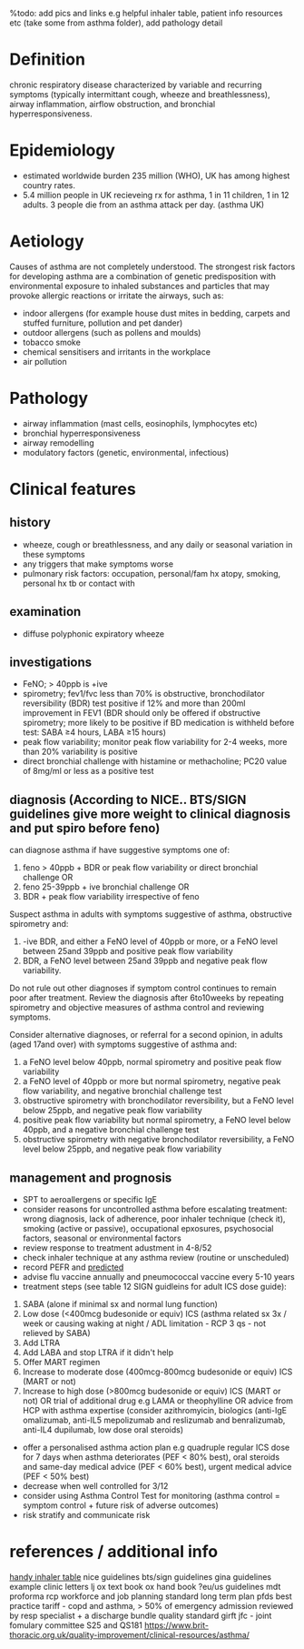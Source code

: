 %todo: add pics and links e.g helpful inhaler table, patient info resources etc (take  some from asthma folder), add pathology detail

# Definition

chronic respiratory disease characterized by variable and recurring symptoms (typically intermittant cough, wheeze and breathlessness), airway inflammation, airflow obstruction, and bronchial hyperresponsiveness.

# Epidemiology

- estimated worldwide burden 235 million (WHO), UK has among highest country rates.
- 5.4 million people in UK recieveing rx for asthma, 1 in 11 children, 1 in 12 adults. 3 people die from an asthma attack per day. (asthma UK)

# Aetiology

Causes of asthma are not completely understood. The strongest risk factors for developing asthma are a combination of genetic predisposition with environmental exposure to inhaled substances and particles that may provoke allergic reactions or irritate the airways, such as:

- indoor allergens (for example house dust mites in bedding, carpets and stuffed furniture, pollution and pet dander)
- outdoor allergens (such as pollens and moulds)
- tobacco smoke
- chemical sensitisers and irritants in the workplace
- air pollution

# Pathology

- airway inflammation (mast cells, eosinophils, lymphocytes etc)
- bronchial hyperresponsiveness
- airway remodelling
- modulatory factors (genetic, environmental, infectious)

# Clinical features

## history

- wheeze, cough or breathlessness, and any daily or seasonal variation in these symptoms 
- any triggers that make symptoms worse 
- pulmonary risk factors: occupation, personal/fam hx atopy, smoking, personal hx tb or contact with

## examination

- diffuse polyphonic expiratory wheeze

## investigations

- FeNO; > 40ppb is +ive
- spirometry; fev1/fvc less than 70% is obstructive, bronchodilator reversibility (BDR) test positive if 12% and more than 200ml improvement in FEV1 (BDR should only be offered if obstructive spirometry; more likely to be positive if BD
medication is withheld before test: SABA ≥4 hours, LABA ≥15 hours)
- peak flow variability; monitor peak flow variability for 2-4 weeks, more than 20% variability is positive
- direct bronchial challenge with histamine or methacholine; PC20 value of 8mg/ml or less as a positive test

## diagnosis (According to NICE.. BTS/SIGN guidelines give more weight to clinical diagnosis and put spiro before feno)

can diagnose asthma if have suggestive symptoms one of:
1. feno > 40ppb + BDR or peak flow variability or direct bronchial challenge OR
2. feno 25-39ppb + ive bronchial challenge OR
3. BDR + peak flow variability irrespective of feno

Suspect asthma in adults with symptoms suggestive of asthma, obstructive spirometry and: 
1. -ive BDR, and either a FeNO level of 40ppb or more, or a FeNO level between 25and 39ppb and positive peak flow variability
2. BDR, a FeNO level between 25and 39ppb and negative peak flow variability. 

Do not rule out other diagnoses if symptom control continues to remain poor after treatment. Review the diagnosis after 6to10weeks by repeating spirometry and objective measures of asthma control and reviewing symptoms. 

Consider alternative diagnoses, or referral for a second opinion, in adults (aged 17and over) with symptoms suggestive of asthma and: 
1. a FeNO level below 40ppb, normal spirometry and positive peak flow variability
2. a FeNO level of 40ppb or more but normal spirometry, negative peak flow variability, and negative bronchial challenge test
3. obstructive spirometry with bronchodilator reversibility, but a FeNO level below 25ppb, and negative peak flow variability
4. positive peak flow variability but normal spirometry, a FeNO level below 40ppb, and a negative bronchial challenge test
5. obstructive spirometry with negative bronchodilator reversibility, a FeNO level below 25ppb, and negative peak flow variability 

## management and prognosis

- SPT to aeroallergens or specific IgE 
- consider reasons for uncontrolled asthma before escalating treatment: wrong diagnosis, lack of adherence, poor inhaler technique (check it), smoking (active or passive), occupational epxosures, psychosocial factors, seasonal or environmental factors
- review response to treatment adustment in 4-8/52
- check inhaler technique at any asthma review (routine or unscheduled)
- record PEFR and [predicted](https://www.mdcalc.com/estimated-expected-peak-expiratory-flow-peak-flow)
- advise flu vaccine annually and pneumococcal vaccine every 5-10 years
- treatment steps (see table 12 SIGN guidleins for adult ICS dose guide): 
1. SABA (alone if minimal sx and normal lung function)
2. Low dose (<400mcg budesonide or equiv) ICS (asthma related sx 3x / week or causing waking at night / ADL limitation - RCP 3 qs - not relieved by SABA)
3. Add LTRA
4. Add LABA and stop LTRA if it didn't help
5. Offer MART regimen
6. Increase to moderate dose (400mcg-800mcg budesonide or equiv) ICS (MART or not)
7. Increase to high dose (>800mcg budesonide or equiv) ICS (MART or not) OR trial of additional drug e.g LAMA or theophylline OR advice from HCP with asthma expertise (consider azithromyicin, biologics (anti-IgE omalizumab, anti-IL5 mepolizumab and reslizumab and benralizumab, anti-IL4 dupilumab, low dose oral steroids)  
- offer a personalised asthma action plan e.g quadruple regular ICS dose for 7 days when asthma deteriorates (PEF < 80% best), oral steroids and same-day medical advice (PEF < 60% best), urgent medical advice (PEF < 50% best)
- decrease when well controlled for 3/12
- consider using Asthma Control Test for monitoring (asthma control = symptom control + future risk of adverse outcomes)
- risk stratify and communicate risk 
 

# references / additional info

[handy inhaler table](https://www.nice.org.uk/guidance/ng80/resources/inhaled-corticosteroid-doses-pdf-4731528781)
nice guidelines
bts/sign guidelines
gina guidelines
example clinic letters
lj
ox text book
ox hand book
?eu/us guidelines
mdt proforma
rcp workforce and job planning standard
long term plan
pfds
best practice tariff - copd and asthma, > 50% of emergency admission reviewed by resp specialist + a discharge bundle
quality standard
girft 
jfc - joint fomulary committee
S25 and QS181
https://www.brit-thoracic.org.uk/quality-improvement/clinical-resources/asthma/
